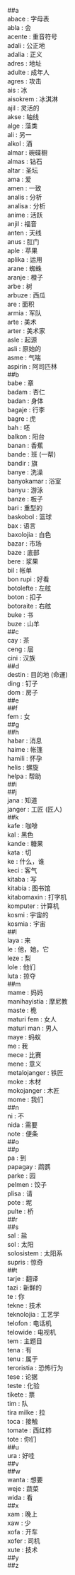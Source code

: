 ##a  
abace : 字母表  
abla : 会  
acente : 重音符号  
adali : 公正地  
adalia : 正义  
adres : 地址  
adulte : 成年人  
agres : 攻击  
ais : 冰  
aisokrem : 冰淇淋   
ajil : 灵活的  
akse : 轴线  
alge : 藻类  
ali : 另一  
alkol : 酒  
almar : 碗碟橱  
almas : 钻石  
altar : 圣坛  
ama : 爱  
amen : 一致  
analis : 分析  
analisa : 分析  
anime : 活跃  
anjil : 福音  
anten : 天线  
anus : 肛门  
aple : 苹果  
aplika : 运用  
arane : 蜘蛛  
aranje : 橙子  
arbe : 树  
arbuze : 西瓜  
are : 面积  
armia : 军队  
arte : 美术  
arter : 美术家  
asle : 起源  
asli : 原始的  
asme : 气喘  
aspirin : 阿司匹林  
##b  
babe : 章  
badam : 杏仁  
badan : 身体  
bagaje : 行李  
bagre : 虎  
bah : 呸  
balkon : 阳台  
banan : 香蕉  
bande : 班  (一帮)  
bandir : 旗  
banye : 洗澡  
banyokamar : 浴室  
banyu : 游泳  
banze : 板子  
bari : 重型的  
baskobol : 篮球  
bax : 语言  
baxolojia : 白色  
bazar : 市场  
baze : 底部  
bere : 浆果  
bil : 帐单   
bon rupi : 好看  
botolefte : 左舷  
boton : 扣子  
botoraite : 右舷   
buke : 书  
buze : 山羊   
##c  
cay : 茶  
ceng : 层  
cini : 汉族  
##d  
destin : 目的地 (命運)  
ding : 钉子   
dom : 房子  
##e  
##f  
fem : 女  
##g  
##h  
habar : 消息  
haime : 帐篷  
hamili : 怀孕  
helis : 螺旋  
helpa : 帮助  
##i  
##j  
jana : 知道  
janger : 工匠 (匠人)  
##k  
kafe : 咖啡  
kal : 黑色  
kande : 糖果  
kata : 切  
ke : 什么，谁  
keci : 客气  
kitaba : 写  
kitabia : 图书馆  
kitabomaxin : 打字机  
komputer : 计算机  
kosmi : 宇宙的  
kosmia : 宇宙  
##l  
laya : 来  
le : 他，她，它  
leze : 梨  
lole : 他们  
luta : 掠夺   
##m  
mame : 妈妈  
manihayistia : 摩尼教   
maste : 桅  
maturi fem : 女人  
maturi man : 男人  
maye : 蚂蚁   
me : 我  
mece : 比赛  
mene : 意义  
metalojanger : 铁匠  
moke : 木材  
mokojanger : 木匠  
mome : 我们  
##n  
ni : 不  
nida : 需要  
note : 便条  
##o  
##p  
pa : 到  
papagay : 鹉鹦  
parke : 园  
pelmen : 饺子   
plisa : 请  
pote : 坭  
pulte : 桥  
##r  
##s  
sal : 盐   
sol : 太阳  
solosistem : 太阳系  
supris : 惊奇  
##t  
tarje : 翻译  
tazi : 新鲜的  
te : 你  
tekne : 技术  
teknolojia : 工艺学  
telofon : 电话机  
telowide : 电视机  
tem : 主题目  
tena : 有  
tenu : 属于  
teroristia : 恐怖行为  
tese : 论据  
teste : 化验  
tikete : 票  
tim : 队  
tira milke : 拉  
toca : 接触  
tomate : 西红柿  
tote : 你们  
##u  
ura : 好哇   
##v  
##w  
wanta : 想要  
weje : 蔬菜  
wida : 看  
##x  
xam : 晚上  
xaw : 少  
xofa : 开车  
xofer : 司机   
xute : 技术  
##y  
##z  
